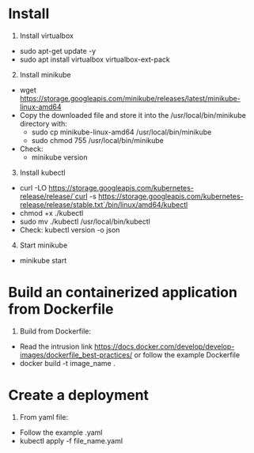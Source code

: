 # Install
1. Install virtualbox

* sudo apt-get update -y 
* sudo apt install virtualbox virtualbox-ext-pack

2. Install minikube
* wget https://storage.googleapis.com/minikube/releases/latest/minikube-linux-amd64
* Copy the downloaded file and store it into the /usr/local/bin/minikube directory with:
    - sudo cp minikube-linux-amd64 /usr/local/bin/minikube
    - sudo chmod 755 /usr/local/bin/minikube
* Check:
    - minikube version

3. Install kubectl
* curl -LO https://storage.googleapis.com/kubernetes-release/release/`curl -s https://storage.googleapis.com/kubernetes-release/release/stable.txt`/bin/linux/amd64/kubectl
* chmod +x ./kubectl
* sudo mv ./kubectl /usr/local/bin/kubectl
* Check: kubectl version -o json

4. Start minikube
* minikube start

# Build an containerized application from Dockerfile
1. Build from Dockerfile:
* Read the intrusion link https://docs.docker.com/develop/develop-images/dockerfile_best-practices/ or follow the example Dockerfile
* docker build -t image_name .

# Create a deployment
1. From yaml file:
* Follow the example .yaml
* kubectl apply -f file_name.yaml




